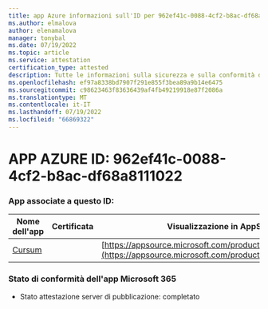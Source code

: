 ```yaml
---
title: app Azure informazioni sull'ID per 962ef41c-0088-4cf2-b8ac-df68a8111022
ms.author: elmalova
author: elenamalova
manager: tonybal
ms.date: 07/19/2022
ms.topic: article
ms.service: attestation
certification_type: attested
description: Tutte le informazioni sulla sicurezza e sulla conformità disponibili per 962ef41c-0088-4cf2-b8ac-df68a8111022.
ms.openlocfilehash: ef97a8338bd7907f291e855f3bea89a9b14e6475
ms.sourcegitcommit: c98623463f83636439af4fb49219918e87f2086a
ms.translationtype: MT
ms.contentlocale: it-IT
ms.lasthandoff: 07/19/2022
ms.locfileid: "66869322"
---
```

# <a name="azure-app-id-962ef41c-0088-4cf2-b8ac-df68a8111022"></a>APP AZURE ID: 962ef41c-0088-4cf2-b8ac-df68a8111022


### <a name="apps-associated-with-this-id"></a>App associate a questo ID:
| **Nome dell'app** | **Certificata** | **Visualizzazione in AppSource** |
|--------------|---------------|-----------------------|
| [Cursum](../forward/WA200004407.md) |  | [https://appsource.microsoft.com/product/office/WA200004407](https://appsource.microsoft.com/product/office/WA200004407) |

### <a name="microsoft-365-app-compliance-status"></a>Stato di conformità dell'app Microsoft 365
- Stato attestazione server di pubblicazione: completato

